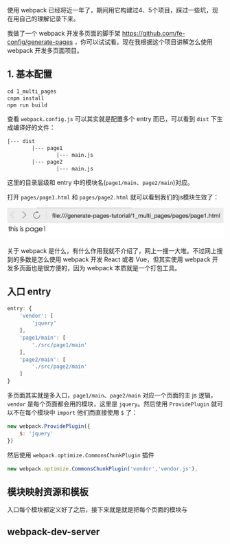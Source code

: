 使用 webpack 已经将近一年了，期间用它构建过4、5个项目，踩过一些坑，现在用自己的理解记录下来。

我做了一个 webpack 开发多页面的脚手架 https://github.com/fe-config/generate-pages ，你可以试试看。现在我根据这个项目讲解怎么使用 webpack 开发多页面项目。

## 1. 基本配置

```shell
cd 1_multi_pages
cnpm install
npm run build
```

查看 `webpack.config.js` 可以其实就是配置多个 entry 而已，可以看到 `dist` 下生成编译好的文件：

```
|--- dist
        |--- page1
                |--- main.js
        |--- page2
                |--- main.js
```

这里的目录层级和 entry 中的模块名(`page1/main`、`page2/main`)对应。

打开 `pages/page1.html` 和 `pages/page2.html` 就可以看到我们的js模块生效了：

![](./images/multi_pages.jpg)















关于 webpack 是什么，有什么作用我就不介绍了，网上一搜一大堆。不过网上搜到的多数是怎么使用 webpack 开发 React 或者 Vue，但其实使用 webpack 开发多页面也是很方便的，因为 webpack 本质就是一个打包工具。



## 入口 entry

```js
entry: {
    'vendor': [
        'jquery'
    ],
    'page1/main': [
        './src/page1/main'
    ],
    'page2/main': [
        './src/page2/main'
    ]
}
```

多页面其实就是多入口，`page1/main`、`page2/main` 对应一个页面的主 js 逻辑，`vendor` 是每个页面都会用的模块，这里是 `jquery`。然后使用 `ProvidePlugin` 就可以不在每个模块中 `import` 他们而直接使用 `$` 了：

```js
new webpack.ProvidePlugin({
    $: 'jquery'
})
```

然后使用 `webpack.optimize.CommonsChunkPlugin` 插件

```js
new webpack.optimize.CommonsChunkPlugin('vendor','vendor.js'),
```

## 模块映射资源和模板

入口每个模块都定义好了之后，接下来就是就是把每个页面的模块与

## webpack-dev-server




